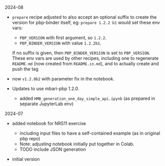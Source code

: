 2024-08

- `prepare` recipe adjusted to also accept an optional suffix to
  create the version for pbp-binder itself,
  eg: `prepare 1.2.2 b1` would set these env vars:
    - `PBP_VERSION` with first argument, so `1.2.2`.
    - `PBP_BINDER_VERSION` with value `1.2.2b1`.

    If no suffix is given, then `PBP_BINDER_VERSION` is set to `PBP_VERSION`.
    These env vars are used by other recipes, including one to regenerate `README.md`
    (now created from `README.in.md`), and to actually create and push the tag

- now `v1.2.0b2` with parameter fix in the notebook.
- Updates to use mbari-pbp 1.2.0.
    - added `HMB_generation_one_day_simple_api.ipynb` (as prepared in separate JupyterLab env) 

2024-07

- added notebook for NRS11 exercise
    - including input files to have a self-contained example (as in original pbp repo)
    - Note: adjusting notebook initially put together in Colab.
    - TODO include JSON generation

- initial version